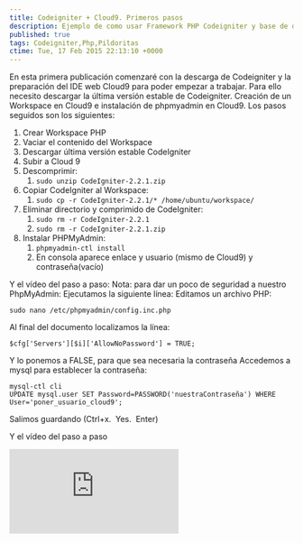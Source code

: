 ```yaml
---
title: Codeigniter + Cloud9. Primeros pasos
description: Ejemplo de como usar Framework PHP Codeigniter y base de datos MySql usando IDE web Cloud9
published: true
tags: Codeigniter,Php,Pildoritas
ctime: Tue, 17 Feb 2015 22:13:10 +0000
---
```


En esta primera publicación comenzaré con la descarga de Codeigniter y la preparación del IDE web Cloud9 para poder empezar a trabajar. Para ello necesito descargar la última versión estable de Codeigniter. Creación de un Workspace en Cloud9 e instalación de phpmyadmin en Cloud9. Los pasos seguidos son los siguientes:

<ol class="list-bullets">
    <li>Crear Workspace PHP</li>
    <li>Vaciar el contenido del Workspace</li>
    <li>Descargar última versión estable CodeIgniter</li>
    <li>Subir a Cloud 9</li>
    <li>Descomprimir:
        <ol class="list-bullets">
            <li><code>sudo unzip CodeIgniter-2.2.1.zip</code></li>
        </ol>
    </li>
    <li>Copiar CodeIgniter al Workspace:
        <ol class="list-bullets">
            <li><code>sudo cp -r CodeIgniter-2.2.1/* /home/ubuntu/workspace/</code></li>
        </ol>
    </li>
    <li>Eliminar directorio y comprimido de CodeIgniter:
        <ol class="list-bullets">
            <li><code>sudo rm -r CodeIgniter-2.2.1</code></li>
            <li><code>sudo rm -r CodeIgniter-2.2.1.zip</code></li>
        </ol>
    </li>
    <li>Instalar PHPMyAdmin:
        <ol class="list-bullets">
            <li><code>phpmyadmin-ctl install</code></li>
            <li>En consola aparece enlace y usuario (mismo de Cloud9) y contraseña(vacío)</li>
        </ol>
    </li>
</ol>

Y el vídeo del paso a paso: Nota: para dar un poco de seguridad a nuestro PhpMyAdmin: Ejecutamos la siguiente línea: Editamos un archivo PHP:

```shell
sudo nano /etc/phpmyadmin/config.inc.php 
```

Al final del documento localizamos la línea:

```shell
$cfg['Servers'][$i]['AllowNoPassword'] = TRUE;
```

Y lo ponemos a FALSE, para que sea necesaria la contraseña Accedemos a mysql para establecer la contraseña:

```shell
mysql-ctl cli
UPDATE mysql.user SET Password=PASSWORD('nuestraContraseña') WHERE User='poner_usuario_cloud9';
```

Salimos guardando (Ctrl+x.  Yes.  Enter)

Y el vídeo del paso a paso

<div class="ratio-16-9">
    <iframe title="Codeigniter con IDE Web Cloud9" type="text/html" src="http://www.youtube.com/embed/GO04WRhjjVk?autoplay=0&origin=https://ivanalbizu.eu/" frameborder="0"></iframe>
</div>